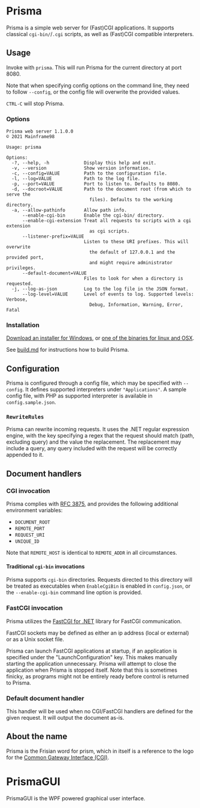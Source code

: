 # Prisma

Prisma is a simple web server for (Fast)CGI applications. It supports classical `cgi-bin/`/`.cgi` scripts, as well as (Fast)CGI compatible interpreters.

## Usage
Invoke with `prisma`. This will run Prisma for the current directory at port 8080.

Note that when specifying config options on the command line, they need to follow `--config`, or the config file will overwrite the provided values.

`CTRL-C` will stop Prisma.

### Options
```
Prisma web server 1.1.0.0
© 2021 Mainframe98

Usage: prisma

Options:
  -?, --help, -h             Display this help and exit.
  -v, --version              Show version information.
  -c, --config=VALUE         Path to the configuration file.
  -l, --log=VALUE            Path to the log file.
  -p, --port=VALUE           Port to listen to. Defaults to 8080.
  -d, --docroot=VALUE        Path to the document root (from which to serve the
                               files). Defaults to the working directory.
  -a, --allow-pathinfo       Allow path info.
      --enable-cgi-bin       Enable the cgi-bin/ directory.
      --enable-cgi-extension Treat all requests to scripts with a cgi extension
                               as cgi scripts.
      --listener-prefix=VALUE
                             Listen to these URI prefixes. This will overwrite
                               the default of 127.0.0.1 and the provided port,
                               and might require administrator privileges.
      --default-document=VALUE
                             Files to look for when a directory is requested.
  -j, --log-as-json          Log to the log file in the JSON format.
      --log-level=VALUE      Level of events to log. Supported levels: Verbose,
                               Debug, Information, Warning, Error, Fatal
```

### Installation
[Download an installer for Windows](https://github.com/Mainframe98/Prisma/releases/latest/download/PrismaSetup.exe), or [one of the binaries for linux and OSX](https://github.com/Mainframe98/Prisma/releases/latest).

See [build.md](Build.md) for instructions how to build Prisma.

## Configuration
Prisma is configured through a config file, which may be specified with `--config`.
It defines supported interpreters under `"Applications"`. A sample config file, with PHP as supported interpreter is available in `config.sample.json`.

### `RewriteRules`
Prisma can rewrite incoming requests. It uses the .NET regular expression engine, with the key specifying a regex that the request should match (path, excluding query) and the value the replacement. The replacement may include a query, any query included with the request will be correctly appended to it.

## Document handlers
### CGI invocation
Prisma complies with [RFC 3875](https://datatracker.ietf.org/doc/html/rfc3875), and provides the following additional environment variables:
 - `DOCUMENT_ROOT`
 - `REMOTE_PORT`
 - `REQUEST_URI`
 - `UNIQUE_ID`

Note that `REMOTE_HOST` is identical to `REMOTE_ADDR` in all circumstances.
   
#### Traditional `cgi-bin` invocations
Prisma supports `cgi-bin` directories. Requests directed to this directory will be treated as executables when `EnableCgiBin` is enabled in `config.json`, or the `--enable-cgi-bin` command line option is provided.

### FastCGI invocation
Prisma utilizes the [FastCGI for .NET](https://github.com/LukasBoersma/FastCGI) library for FastCGI communication.

FastCGI sockets may be defined as either an ip address (local or external) or as a Unix socket file.

Prisma can launch FastCGI applications at startup, if an application is specified under the "LaunchConfiguration" key. This makes manually starting the application unnecessary. Prisma will attempt to close the application when Prisma is stopped itself. Note that this is sometimes finicky, as programs might not be entirely ready before control is returned to Prisma.

### Default document handler
This handler will be used when no CGI/FastCGI handlers are defined for the given request. It will output the document as-is.

## About the name
Prisma is the Frisian word for prism, which in itself is a reference to the logo for the [Common Gateway Interface (CGI)](https://en.wikipedia.org/wiki/Common_Gateway_Interface).

# PrismaGUI
PrismaGUI is the WPF powered graphical user interface.
